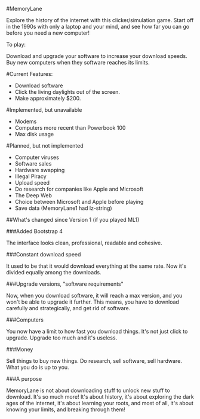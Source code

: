#MemoryLane

Explore the history of the internet with this clicker/simulation game. Start off in the 1990s with only a laptop and your mind, and see how far you can go before you need a new computer!

To play:

Download and upgrade your software to increase your download speeds. Buy new computers when they software reaches its limits.

#Current Features:

- Download software
- Click the living daylights out of the screen.
- Make approximately $200.

#Implemented, but unavailable

- Modems
- Computers more recent than Powerbook 100
- Max disk usage

#Planned, but not implemented

- Computer viruses
- Software sales
- Hardware swapping
- Illegal Piracy
- Upload speed
- Do research for companies like Apple and Microsoft
- The Deep Web
- Choice between Microsoft and Apple before playing
- Save data (MemoryLane1 had lz-string)

##What's changed since Version 1 (if you played ML1)

###Added Bootstrap 4

The interface looks clean, professional, readable and cohesive.



###Constant download speed

It used to be that it would download everything at the same rate. Now it's divided equally among the downloads.

###Upgrade versions, "software requirements"

Now, when you download software, it will reach a max version, and you won't be able to upgrade it further. This means, you have to download carefully and strategically, and get rid of software.

###Computers

You now have a limit to how fast you download things. It's not just click to upgrade. Upgrade too much and it's useless.

###Money

Sell things to buy new things. Do research, sell software, sell hardware. What you do is up to you.

###A purpose

MemoryLane is not about downloading stuff to unlock new stuff to download. It's so much more! It's about history, it's about exploring the dark ages of the internet, it's about learning your roots, and most of all, it's about knowing your limits, and breaking through them!









